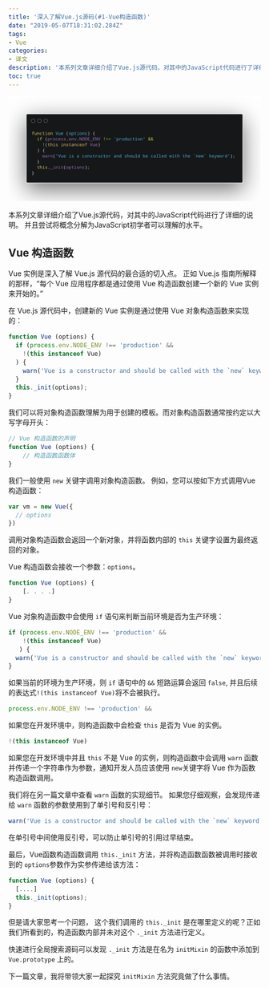 ```yaml
---
title: '深入了解Vue.js源码(#1-Vue构造函数)'
date: "2019-05-07T18:31:02.284Z"
tags:
- Vue
categories:
- 译文
description: '本系列文章详细介绍了Vue.js源代码，对其中的JavaScript代码进行了详细的说明。 并且尝试将概念分解为JavaScript初学者可以理解的水平。' 
toc: true
---
```


![Vue Constructor](./vue-constructor.png)

本系列文章详细介绍了Vue.js源代码，对其中的JavaScript代码进行了详细的说明。 并且尝试将概念分解为JavaScript初学者可以理解的水平。

## Vue 构造函数

 Vue 实例是深入了解 Vue.js 源代码的最合适的切入点。 正如 Vue.js 指南所解释的那样，“每个 Vue 应用程序都是通过使用 Vue 构造函数创建一个新的 Vue 实例来开始的。”



在 Vue.js 源代码中，创建新的 Vue 实例是通过使用 Vue 对象构造函数来实现的：

```javascript
function Vue (options) {
  if (process.env.NODE_ENV !== 'production' &&
    !(this instanceof Vue)
  ) {
    warn('Vue is a constructor and should be called with the `new` keyword');
  }
  this._init(options);
}
```

我们可以将对象构造函数理解为用于创建的模板。而对象构造函数通常按约定以大写字母开头：

```javascript
// Vue 构造函数的声明
function Vue (options) {
	// 构造函数函数体
}
```

我们一般使用 `new` 关键字调用对象构造函数。 例如，您可以按如下方式调用Vue构造函数：

```javascript
var vm = new Vue({
  // options
})
```

调用对象构造函数会返回一个新对象，并将函数内部的 `this` 关键字设置为最终返回的对象。

Vue 构造函数会接收一个参数：`options`。

```javascript
function Vue (options) {
	[. . . .]
}
```

Vue 对象构造函数中会使用 `if` 语句来判断当前环境是否为生产环境：

```javascript
if (process.env.NODE_ENV !== 'production' &&
    !(this instanceof Vue)
   ) {
  warn('Vue is a constructor and should be called with the `new` keyword');
}
```

如果当前的环境为生产环境，则 `if` 语句中的 `&&` 短路运算会返回 `false`, 并且后续的表达式`!(this instanceof Vue)`将不会被执行。

```javascript
process.env.NODE_ENV !== 'production' &&
```

如果您在开发环境中，则构造函数中会检查 `this` 是否为 Vue 的实例。

```javascript
!(this instanceof Vue)
```

如果您在开发环境中并且 `this` 不是 Vue 的实例，则构造函数中会调用 `warn` 函数并传递一个字符串作为参数，通知开发人员应该使用 `new`关键字将 Vue 作为函数构造函数调用。



我们将在另一篇文章中查看 `warn` 函数的实现细节。 如果您仔细观察，会发现传递给 `warn` 函数的参数使用到了单引号和反引号：

```javascript
warn('Vue is a constructor and should be called with the `new` keyword');
```

在单引号中间使用反引号，可以防止单引号的引用过早结束。

最后，Vue函数构造函数调用 `this._init` 方法，并将构造函数函数被调用时接收到的 `options`参数作为实参传递给该方法：

```javascript
function Vue (options) {
  [....]
  this._init(options);
}
```

但是请大家思考一个问题， 这个我们调用的 `this._init` 是在哪里定义的呢？正如我们所看到的，构造函数内部并未对这个 `._init` 方法进行定义。

快速进行全局搜索源码可以发现 `._init` 方法是在名为 `initMixin` 的函数中添加到 `Vue.prototype` 上的。

下一篇文章，我将带领大家一起探究 `initMixin` 方法究竟做了什么事情。
